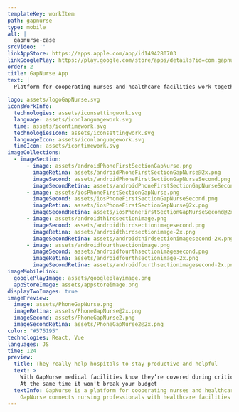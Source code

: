 ```yaml
---
templateKey: workItem
path: gapnurse
type: mobile
alt: |
  gapnurse-case
srcVideo: ''
linkAppStore: https://apps.apple.com/app/id1494280703
linkGooglePlay: https://play.google.com/store/apps/details?id=com.gapnurse
order: 2
title: GapNurse App
text: |
  Platform for cooperating nurses and healthcare facilities work together
  
logo: assets/logoGapNurse.svg
iconsWorkInfo:
  technologies: assets/iconsettingwork.svg
  language: assets/iconlanguagework.svg
  time: assets/icontimework.svg
  technologiesIcon: assets/iconsettingwork.svg
  languageIcon: assets/iconlanguagework.svg
  timeIcon: assets/icontimework.svg
imageCollections:
  - imageSection:
      - image: assets/androidPhoneFirstSectionGapNurse.png
        imageRetina: assets/androidPhoneFirstSectionGapNurse@2x.png
        imageSecond: assets/androidPhoneFirstSectionGapNurseSecond.png
        imageSecondRetina: assets/androidPhoneFirstSectionGapNurseSecond@2x.png
      - image: assets/iosPhoneFirstSectionGapNurse.png
        imageSecond: assets/iosPhoneFirstSectionGapNurseSecond.png
        imageRetina: assets/iosPhoneFirstSectionGapNurse@2x.png
        imageSecondRetina: assets/iosPhoneFirstSectionGapNurseSecond@2x.png
      - image: assets/androidthirdsectionimage.png
        imageSecond: assets/androidthirdsectionimagesecond.png
        imageRetina: assets/androidthirdsectionimage-2x.png
        imageSecondRetina: assets/androidthirdsectionimagesecond-2x.png
      - image: assets/androidfourthsectionimage.png
        imageSecond: assets/androidfourthsectionimagesecond.png
        imageRetina: assets/androidfourthsectionimage-2x.png
        imageSecondRetina: assets/androidfourthsectionimagesecond-2x.png
imageMobileLink:
  googlePlayImage: assets/googleplayimage.png
  appStoreImage: assets/appstoreimage.png
displayTwoImages: true
imagePreview:
  image: assets/PhoneGapNurse.png
  imageRetina: assets/PhoneGapNurse@2x.png
  imageSecond: assets/PhoneGapNurse2.png
  imageSecondRetina: assets/PhoneGapNurse2@2x.png
color: "#575195"
technologies: React, Vue
languages: JS
time: 124
preview:
  title: They really help hospitals to stay productive and helpful 
  text: >
    With GapNurse medical facilities know they’re covered during critical times, especially while coping with COVID-19.
    At the same time it won't break your budget
  textInfo: GapNurse is a platform for cooperating nurses and healthcare facilities work together.
    GapNurse connects nursing professionals with healthcare facilities to fill hourly, short-term and permanent assignments.
---
```

